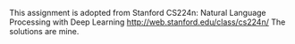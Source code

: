 This assignment is adopted from Stanford CS224n: Natural Language Processing with Deep Learning http://web.stanford.edu/class/cs224n/ The solutions are mine.
